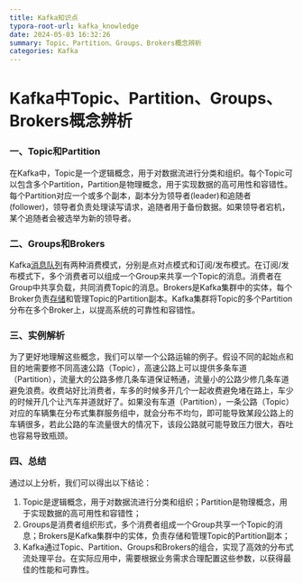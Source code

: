 ```yaml
---
title: Kafka知识点
typora-root-url: kafka_knowledge
date: 2024-05-03 16:32:26
summary: Topic、Partition、Groups、Brokers概念辨析
categories: Kafka
---
```


# Kafka中Topic、Partition、Groups、Brokers概念辨析



### 一、Topic和Partition ###
在Kafka中，Topic是一个逻辑概念，用于对数据流进行分类和组织。每个Topic可以包含多个Partition，Partition是物理概念，用于实现数据的高可用性和容错性。每个Partition对应一个或多个副本，副本分为领导者(leader)和追随者(follower)，领导者负责处理读写请求，追随者用于备份数据。如果领导者宕机，某个追随者会被选举为新的领导者。

### 二、Groups和Brokers 

Kafka[消息队列](https://cloud.baidu.com/product/RabbitMQ.html)有两种消费模式，分别是点对点模式和订阅/发布模式。在订阅/发布模式下，多个消费者可以组成一个Group来共享一个Topic的消息。消费者在Group中共享负载，共同消费Topic的消息。Brokers是Kafka集群中的实体，每个Broker负责[存储](https://cloud.baidu.com/product/bos.html)和管理Topic的Partition副本。Kafka集群将Topic的多个Partition分布在多个Broker上，以提高系统的可靠性和容错性。

### 三、实例解析

为了更好地理解这些概念，我们可以举一个公路运输的例子。假设不同的起始点和目的地需要修不同高速公路（Topic），高速公路上可以提供多条车道（Partition），流量大的公路多修几条车道保证畅通，流量小的公路少修几条车道避免浪费。收费站好比消费者，车多的时候多开几个一起收费避免堵在路上，车少的时候开几个让汽车并道就好了。如果没有车道（Partition），一条公路（Topic）对应的车辆集在分布式集群服务组中，就会分布不均匀，即可能导致某段公路上的车辆很多，若此公路的车流量很大的情况下，该段公路就可能导致压力很大，吞吐也容易导致瓶颈。

### 四、总结

通过以上分析，我们可以得出以下结论：

1. Topic是逻辑概念，用于对数据流进行分类和组织；Partition是物理概念，用于实现数据的高可用性和容错性；
2. Groups是消费者组织形式，多个消费者组成一个Group共享一个Topic的消息；Brokers是Kafka集群中的实体，负责存储和管理Topic的Partition副本；
3. Kafka通过Topic、Partition、Groups和Brokers的组合，实现了高效的分布式流处理平台。在实际应用中，需要根据业务需求合理配置这些参数，以获得最佳的性能和可靠性。
